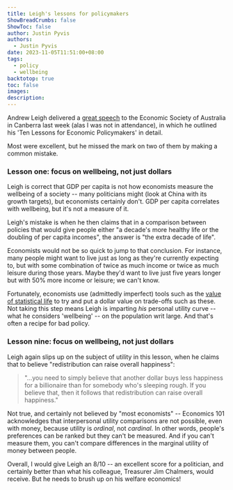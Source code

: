 ```yaml
---
title: Leigh's lessons for policymakers
ShowBreadCrumbs: false
ShowToc: false
author: Justin Pyvis
authors:
  - Justin Pyvis
date: 2023-11-05T11:51:00+08:00
tags:
  - policy
  - wellbeing
backtotop: true
toc: false
images: 
description:
---
```

Andrew Leigh delivered a [great speech](https://www.andrewleigh.com/ten_lessons_for_economic_policymakers_speech) to the Economic Society of Australia in Canberra last week (alas I was not in attendance), in which he outlined his 'Ten Lessons for Economic Policymakers' in detail. 

Most were excellent, but he missed the mark on two of them by making a common mistake.

### Lesson one: focus on wellbeing, not just dollars

Leigh is correct that GDP per capita is not how economists measure the wellbeing of a society -- many politicians might (look at China with its growth targets), but economists certainly don't. GDP per capita correlates with wellbeing, but it's not a measure of it.

Leigh's mistake is when he then claims that in a comparison between policies that would give people either "a decade's more healthy life or the doubling of per capita incomes", the answer is "the extra decade of life".

Economists would not be so quick to jump to that conclusion. For instance, many people might want to live just as long as they're currently expecting to, but with some combination of twice as much income or twice as much leisure during those years. Maybe they'd want to live just five years longer but with 50% more income or leisure; we can't know.

Fortunately, economists use (admittedly imperfect) tools such as the [value of statistical life](https://oia.pmc.gov.au/resources/guidance-assessing-impacts/value-statistical-life) to try and put a dollar value on trade-offs such as these. Not taking this step means Leigh is imparting *his* personal utility curve -- what he considers 'wellbeing' -- on the population writ large. And that's often a recipe for bad policy.

### Lesson nine: focus on wellbeing, not just dollars

Leigh again slips up on the subject of utility in this lesson, when he claims that to believe "redistribution can raise overall happiness":

> "...you need to simply believe that another dollar buys less happiness for a billionaire than for somebody who's sleeping rough. If you believe that, then it follows that redistribution can raise overall happiness."

Not true, and certainly not believed by "most economists" -- Economics 101 acknowledges that interpersonal utility comparisons are not possible, even with money, because utility is *ordinal*, not *cardinal*. In other words, people's preferences can be ranked but they can't be measured. And if you can't measure them, you can't compare differences in the marginal utility of money between people.

Overall, I would give Leigh an 8/10 -- an excellent score for a politician, and certainly better than what his colleague, Treasurer Jim Chalmers, would receive. But he needs to brush up on his welfare economics!